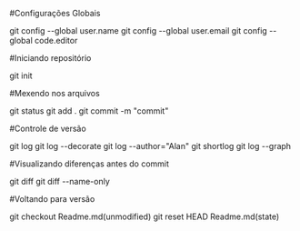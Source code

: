 #Configurações Globais

git config --global user.name
git config --global user.email
git config --global code.editor

#Iniciando repositório

git init

#Mexendo nos arquivos

git status
git add .
git commit -m "commit"

#Controle de versão

git log
git log --decorate
git log --author="Alan"
git shortlog
git log --graph

#Visualizando diferenças antes do commit

git diff
git diff --name-only

#Voltando para versão

git checkout Readme.md(unmodified)
git reset HEAD Readme.md(state)